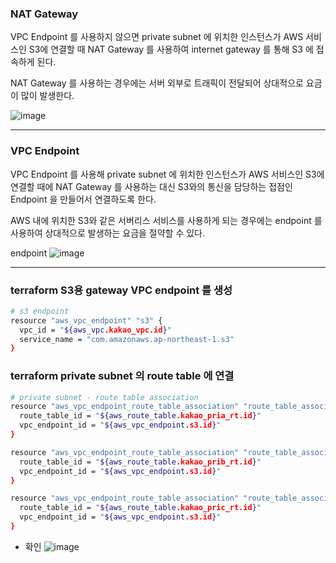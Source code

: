 
### NAT Gateway

VPC Endpoint 를 사용하지 않으면  private subnet 에 위치한 인스턴스가 AWS 서비스인 S3에 연결할 때 NAT Gateway 를 사용하여 internet gateway 를 통해 S3 에 접속하게 된다. 

NAT Gateway 를 사용하는 경우에는 서버 외부로 트래픽이 전달되어 상대적으로 요금이 많이 발생한다.

![image](https://user-images.githubusercontent.com/72699541/201563413-a0a3d2ef-9428-4737-b335-06c935d3470a.png)

---

### VPC Endpoint

VPC Endpoint 를 사용해 private subnet 에 위치한 인스턴스가 AWS 서비스인 S3에 연결할 때에 NAT Gateway 를 사용하는 대신 S3와의 통신을 담당하는 접점인 Endpoint 을 만들어서 연결하도록 한다.

AWS 내에 위치한 S3와 같은 서버리스 서비스를 사용하게 되는 경우에는 endpoint 를 사용하여 상대적으로 발생하는 요금을 절약할 수 있다.

endpoint
![image](https://user-images.githubusercontent.com/72699541/201563905-77c95b5d-730d-4aa6-8db6-a47b086ff7b0.png)


---

### terraform S3용 gateway VPC endpoint 를 생성

```bash
# s3 endpoint
resource "aws_vpc_endpoint" "s3" {
  vpc_id = "${aws_vpc.kakao_vpc.id}"
  service_name = "com.amazonaws.ap-northeast-1.s3"
}
```

### terraform private subnet 의 route table 에 연결

```bash
# private subnet - route table association
resource "aws_vpc_endpoint_route_table_association" "route_table_association_a" {
  route_table_id = "${aws_route_table.kakao_pria_rt.id}"
  vpc_endpoint_id = "${aws_vpc_endpoint.s3.id}"
}

resource "aws_vpc_endpoint_route_table_association" "route_table_association_b" {
  route_table_id = "${aws_route_table.kakao_prib_rt.id}"
  vpc_endpoint_id = "${aws_vpc_endpoint.s3.id}"
}

resource "aws_vpc_endpoint_route_table_association" "route_table_association_c" {
  route_table_id = "${aws_route_table.kakao_pric_rt.id}"
  vpc_endpoint_id = "${aws_vpc_endpoint.s3.id}"
}
```

- 확인
![image](https://user-images.githubusercontent.com/72699541/201561969-2560a990-90b2-4e6c-a06e-644891d2dbd8.png)
